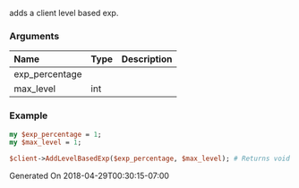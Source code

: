 adds a client level based exp.
### Arguments
**Name**|**Type**|**Description**
:---|:---|:---
exp_percentage||
max_level|int|

### Example

```perl
my $exp_percentage = 1;
my $max_level = 1;

$client->AddLevelBasedExp($exp_percentage, $max_level); # Returns void
```


Generated On 2018-04-29T00:30:15-07:00